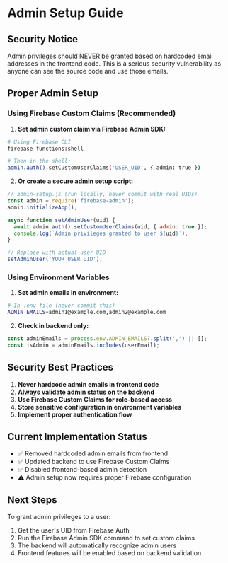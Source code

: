 # Admin Setup Guide

## Security Notice
Admin privileges should NEVER be granted based on hardcoded email addresses in the frontend code. This is a serious security vulnerability as anyone can see the source code and use those emails.

## Proper Admin Setup

### Using Firebase Custom Claims (Recommended)

1. **Set admin custom claim via Firebase Admin SDK:**
```bash
# Using Firebase CLI
firebase functions:shell

# Then in the shell:
admin.auth().setCustomUserClaims('USER_UID', { admin: true })
```

2. **Or create a secure admin setup script:**
```javascript
// admin-setup.js (run locally, never commit with real UIDs)
const admin = require('firebase-admin');
admin.initializeApp();

async function setAdminUser(uid) {
  await admin.auth().setCustomUserClaims(uid, { admin: true });
  console.log(`Admin privileges granted to user ${uid}`);
}

// Replace with actual user UID
setAdminUser('YOUR_USER_UID');
```

### Using Environment Variables

1. **Set admin emails in environment:**
```bash
# In .env file (never commit this)
ADMIN_EMAILS=admin1@example.com,admin2@example.com
```

2. **Check in backend only:**
```javascript
const adminEmails = process.env.ADMIN_EMAILS?.split(',') || [];
const isAdmin = adminEmails.includes(userEmail);
```

## Security Best Practices

1. **Never hardcode admin emails in frontend code**
2. **Always validate admin status on the backend**
3. **Use Firebase Custom Claims for role-based access**
4. **Store sensitive configuration in environment variables**
5. **Implement proper authentication flow**

## Current Implementation Status

- ✅ Removed hardcoded admin emails from frontend
- ✅ Updated backend to use Firebase Custom Claims
- ✅ Disabled frontend-based admin detection
- ⚠️ Admin setup now requires proper Firebase configuration

## Next Steps

To grant admin privileges to a user:

1. Get the user's UID from Firebase Auth
2. Run the Firebase Admin SDK command to set custom claims
3. The backend will automatically recognize admin users
4. Frontend features will be enabled based on backend validation